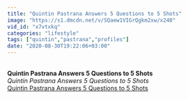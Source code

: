 ```yaml
---
title: "Quintin Pastrana Answers 5 Questions to 5 Shots"
image: "https://s1.dmcdn.net/v/SQaew1VIGrQgkm2xw/x240"
vid_id: "x7vtxkq"
categories: "lifestyle"
tags: ["quintin","pastrana","profiles"]
date: "2020-08-30T19:22:06+03:00"
---
```

<br><b>Quintin Pastrana Answers 5 Questions to 5 Shots</b><br> <i>Quintin Pastrana Answers 5 Questions to 5 Shots</i><br> <u>Quintin Pastrana Answers 5 Questions to 5 Shots</u>

